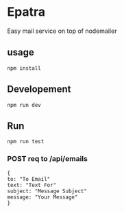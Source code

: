 # Epatra

Easy mail service on top of nodemailer

## usage
```
npm install
```

## Developement
```
npm run dev 
```

## Run

```
npm run test
```


### POST req to /api/emails


```
{
to: "To Email"
text: "Text For"
subject: "Message Subject"
message: "Your Message"
}
```

